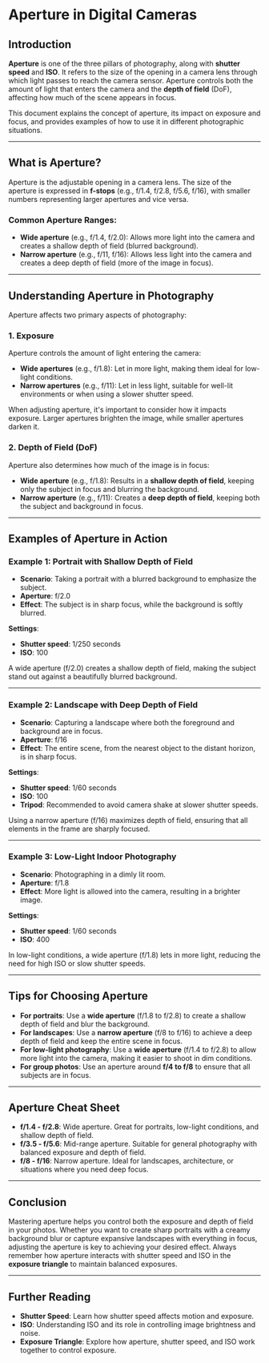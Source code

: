 # Aperture in Digital Cameras

## Introduction

**Aperture** is one of the three pillars of photography, along with **shutter speed** and **ISO**. It refers to the size of the opening in a camera lens through which light passes to reach the camera sensor. Aperture controls both the amount of light that enters the camera and the **depth of field** (DoF), affecting how much of the scene appears in focus.

This document explains the concept of aperture, its impact on exposure and focus, and provides examples of how to use it in different photographic situations.

---

## What is Aperture?

Aperture is the adjustable opening in a camera lens. The size of the aperture is expressed in **f-stops** (e.g., f/1.4, f/2.8, f/5.6, f/16), with smaller numbers representing larger apertures and vice versa.

### Common Aperture Ranges:
- **Wide aperture** (e.g., f/1.4, f/2.0): Allows more light into the camera and creates a shallow depth of field (blurred background).
- **Narrow aperture** (e.g., f/11, f/16): Allows less light into the camera and creates a deep depth of field (more of the image in focus).

---

## Understanding Aperture in Photography

Aperture affects two primary aspects of photography:

### 1. **Exposure**
Aperture controls the amount of light entering the camera:
- **Wide apertures** (e.g., f/1.8): Let in more light, making them ideal for low-light conditions.
- **Narrow apertures** (e.g., f/11): Let in less light, suitable for well-lit environments or when using a slower shutter speed.

When adjusting aperture, it's important to consider how it impacts exposure. Larger apertures brighten the image, while smaller apertures darken it.

### 2. **Depth of Field (DoF)**
Aperture also determines how much of the image is in focus:
- **Wide aperture** (e.g., f/1.8): Results in a **shallow depth of field**, keeping only the subject in focus and blurring the background.
- **Narrow aperture** (e.g., f/11): Creates a **deep depth of field**, keeping both the subject and background in focus.

---

## Examples of Aperture in Action

### Example 1: **Portrait with Shallow Depth of Field**
- **Scenario**: Taking a portrait with a blurred background to emphasize the subject.
- **Aperture**: f/2.0
- **Effect**: The subject is in sharp focus, while the background is softly blurred.

**Settings**:
- **Shutter speed**: 1/250 seconds
- **ISO**: 100

A wide aperture (f/2.0) creates a shallow depth of field, making the subject stand out against a beautifully blurred background.

---

### Example 2: **Landscape with Deep Depth of Field**
- **Scenario**: Capturing a landscape where both the foreground and background are in focus.
- **Aperture**: f/16
- **Effect**: The entire scene, from the nearest object to the distant horizon, is in sharp focus.

**Settings**:
- **Shutter speed**: 1/60 seconds
- **ISO**: 100
- **Tripod**: Recommended to avoid camera shake at slower shutter speeds.

Using a narrow aperture (f/16) maximizes depth of field, ensuring that all elements in the frame are sharply focused.

---

### Example 3: **Low-Light Indoor Photography**
- **Scenario**: Photographing in a dimly lit room.
- **Aperture**: f/1.8
- **Effect**: More light is allowed into the camera, resulting in a brighter image.

**Settings**:
- **Shutter speed**: 1/60 seconds
- **ISO**: 400

In low-light conditions, a wide aperture (f/1.8) lets in more light, reducing the need for high ISO or slow shutter speeds.

---

## Tips for Choosing Aperture

- **For portraits**: Use a **wide aperture** (f/1.8 to f/2.8) to create a shallow depth of field and blur the background.
- **For landscapes**: Use a **narrow aperture** (f/8 to f/16) to achieve a deep depth of field and keep the entire scene in focus.
- **For low-light photography**: Use a **wide aperture** (f/1.4 to f/2.8) to allow more light into the camera, making it easier to shoot in dim conditions.
- **For group photos**: Use an aperture around **f/4 to f/8** to ensure that all subjects are in focus.

---

## Aperture Cheat Sheet

- **f/1.4 - f/2.8**: Wide aperture. Great for portraits, low-light conditions, and shallow depth of field.
- **f/3.5 - f/5.6**: Mid-range aperture. Suitable for general photography with balanced exposure and depth of field.
- **f/8 - f/16**: Narrow aperture. Ideal for landscapes, architecture, or situations where you need deep focus.

---

## Conclusion

Mastering aperture helps you control both the exposure and depth of field in your photos. Whether you want to create sharp portraits with a creamy background blur or capture expansive landscapes with everything in focus, adjusting the aperture is key to achieving your desired effect. Always remember how aperture interacts with shutter speed and ISO in the **exposure triangle** to maintain balanced exposures.

---

## Further Reading
- **Shutter Speed**: Learn how shutter speed affects motion and exposure.
- **ISO**: Understanding ISO and its role in controlling image brightness and noise.
- **Exposure Triangle**: Explore how aperture, shutter speed, and ISO work together to control exposure.
